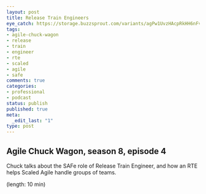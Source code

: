 ```yaml
---
layout: post
title: Release Train Engineers
eye_catch: https://storage.buzzsprout.com/variants/agPw1UvzHAcpRkHH6nFvzUCM/8d66eb17bb7d02ca4856ab443a78f2148cafbb129f58a3c81282007c6fe24ff2?.jpg
tags:
- agile-chuck-wagon
- release
- train
- engineer
- rte
- scaled
- agile
- safe
comments: true
categories:
- professional
- podcast
status: publish
published: true
meta:
  _edit_last: "1"
type: post
---
```


## Agile Chuck Wagon, season 8, episode 4

Chuck talks about the SAFe role of Release Train Engineer, and how an RTE helps Scaled Agile handle groups of teams.

  (length: 10 min)
